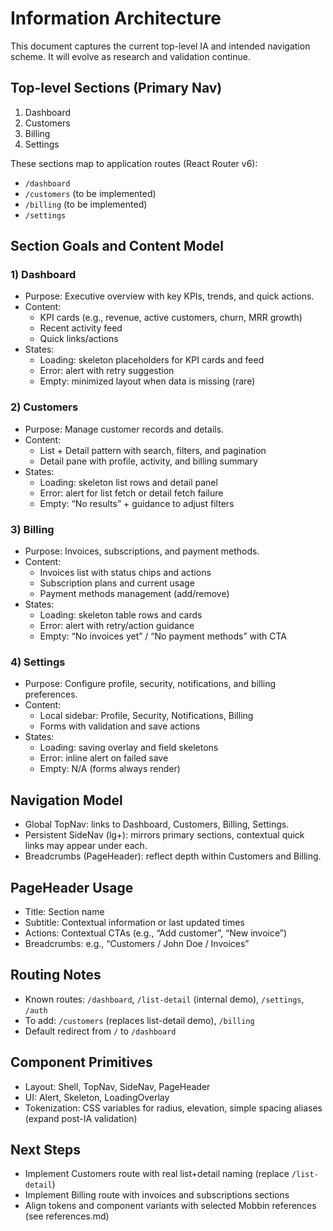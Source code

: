 # Information Architecture

This document captures the current top-level IA and intended navigation scheme. It will evolve as research and validation continue.

## Top-level Sections (Primary Nav)
1. Dashboard
2. Customers
3. Billing
4. Settings

These sections map to application routes (React Router v6):
- `/dashboard`
- `/customers` (to be implemented)
- `/billing` (to be implemented)
- `/settings`

## Section Goals and Content Model

### 1) Dashboard
- Purpose: Executive overview with key KPIs, trends, and quick actions.
- Content:
  - KPI cards (e.g., revenue, active customers, churn, MRR growth)
  - Recent activity feed
  - Quick links/actions
- States:
  - Loading: skeleton placeholders for KPI cards and feed
  - Error: alert with retry suggestion
  - Empty: minimized layout when data is missing (rare)

### 2) Customers
- Purpose: Manage customer records and details.
- Content:
  - List + Detail pattern with search, filters, and pagination
  - Detail pane with profile, activity, and billing summary
- States:
  - Loading: skeleton list rows and detail panel
  - Error: alert for list fetch or detail fetch failure
  - Empty: “No results” + guidance to adjust filters

### 3) Billing
- Purpose: Invoices, subscriptions, and payment methods.
- Content:
  - Invoices list with status chips and actions
  - Subscription plans and current usage
  - Payment methods management (add/remove)
- States:
  - Loading: skeleton table rows and cards
  - Error: alert with retry/action guidance
  - Empty: “No invoices yet” / “No payment methods” with CTA

### 4) Settings
- Purpose: Configure profile, security, notifications, and billing preferences.
- Content:
  - Local sidebar: Profile, Security, Notifications, Billing
  - Forms with validation and save actions
- States:
  - Loading: saving overlay and field skeletons
  - Error: inline alert on failed save
  - Empty: N/A (forms always render)

## Navigation Model

- Global TopNav: links to Dashboard, Customers, Billing, Settings.
- Persistent SideNav (lg+): mirrors primary sections, contextual quick links may appear under each.
- Breadcrumbs (PageHeader): reflect depth within Customers and Billing.

## PageHeader Usage

- Title: Section name
- Subtitle: Contextual information or last updated times
- Actions: Contextual CTAs (e.g., “Add customer”, “New invoice”)
- Breadcrumbs: e.g., “Customers / John Doe / Invoices”

## Routing Notes

- Known routes: `/dashboard`, `/list-detail` (internal demo), `/settings`, `/auth`
- To add: `/customers` (replaces list-detail demo), `/billing`
- Default redirect from `/` to `/dashboard`

## Component Primitives

- Layout: Shell, TopNav, SideNav, PageHeader
- UI: Alert, Skeleton, LoadingOverlay
- Tokenization: CSS variables for radius, elevation, simple spacing aliases (expand post-IA validation)

## Next Steps

- Implement Customers route with real list+detail naming (replace `/list-detail`)
- Implement Billing route with invoices and subscriptions sections
- Align tokens and component variants with selected Mobbin references (see references.md)